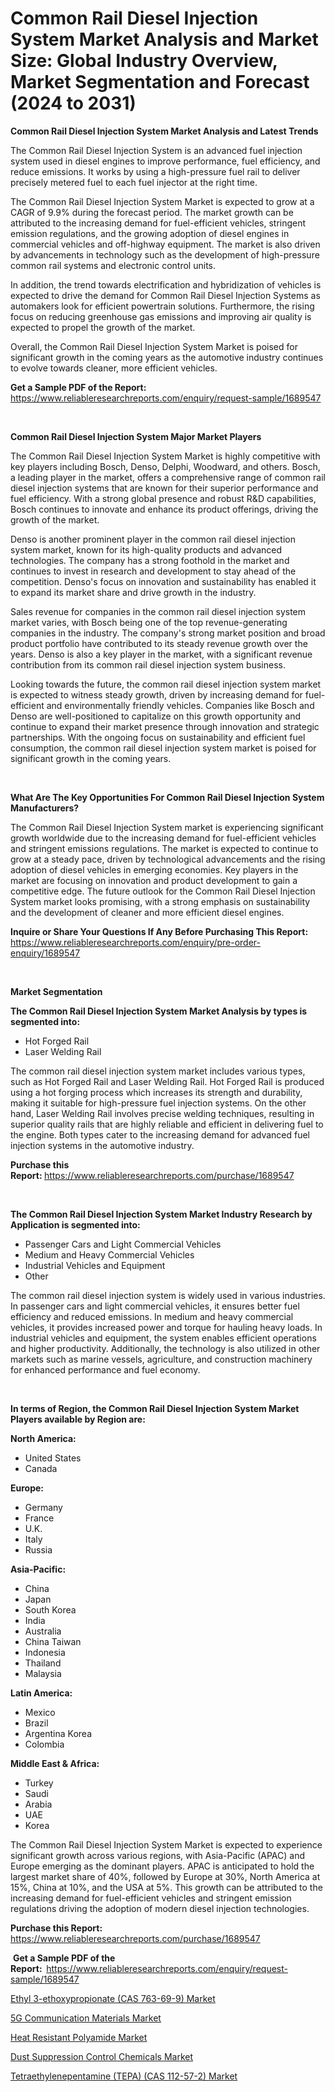 <p><h1>Common Rail Diesel Injection System Market Analysis and Market Size: Global Industry Overview, Market Segmentation and Forecast (2024 to 2031)</h1></p><p><strong>Common Rail Diesel Injection System Market Analysis and Latest Trends</strong></p>
<p><p>The Common Rail Diesel Injection System is an advanced fuel injection system used in diesel engines to improve performance, fuel efficiency, and reduce emissions. It works by using a high-pressure fuel rail to deliver precisely metered fuel to each fuel injector at the right time.</p><p>The Common Rail Diesel Injection System Market is expected to grow at a CAGR of 9.9% during the forecast period. The market growth can be attributed to the increasing demand for fuel-efficient vehicles, stringent emission regulations, and the growing adoption of diesel engines in commercial vehicles and off-highway equipment. The market is also driven by advancements in technology such as the development of high-pressure common rail systems and electronic control units.</p><p>In addition, the trend towards electrification and hybridization of vehicles is expected to drive the demand for Common Rail Diesel Injection Systems as automakers look for efficient powertrain solutions. Furthermore, the rising focus on reducing greenhouse gas emissions and improving air quality is expected to propel the growth of the market.</p><p>Overall, the Common Rail Diesel Injection System Market is poised for significant growth in the coming years as the automotive industry continues to evolve towards cleaner, more efficient vehicles.</p></p>
<p><strong>Get a Sample PDF of the Report:&nbsp;</strong> <a href="https://www.reliableresearchreports.com/enquiry/request-sample/1689547">https://www.reliableresearchreports.com/enquiry/request-sample/1689547</a></p>
<p>&nbsp;</p>
<p><strong>Common Rail Diesel Injection System Major Market Players</strong></p>
<p><p>The Common Rail Diesel Injection System Market is highly competitive with key players including Bosch, Denso, Delphi, Woodward, and others. Bosch, a leading player in the market, offers a comprehensive range of common rail diesel injection systems that are known for their superior performance and fuel efficiency. With a strong global presence and robust R&D capabilities, Bosch continues to innovate and enhance its product offerings, driving the growth of the market.</p><p>Denso is another prominent player in the common rail diesel injection system market, known for its high-quality products and advanced technologies. The company has a strong foothold in the market and continues to invest in research and development to stay ahead of the competition. Denso's focus on innovation and sustainability has enabled it to expand its market share and drive growth in the industry.</p><p>Sales revenue for companies in the common rail diesel injection system market varies, with Bosch being one of the top revenue-generating companies in the industry. The company's strong market position and broad product portfolio have contributed to its steady revenue growth over the years. Denso is also a key player in the market, with a significant revenue contribution from its common rail diesel injection system business.</p><p>Looking towards the future, the common rail diesel injection system market is expected to witness steady growth, driven by increasing demand for fuel-efficient and environmentally friendly vehicles. Companies like Bosch and Denso are well-positioned to capitalize on this growth opportunity and continue to expand their market presence through innovation and strategic partnerships. With the ongoing focus on sustainability and efficient fuel consumption, the common rail diesel injection system market is poised for significant growth in the coming years.</p></p>
<p>&nbsp;</p>
<p><strong>What Are The Key Opportunities For Common Rail Diesel Injection System Manufacturers?</strong></p>
<p><p>The Common Rail Diesel Injection System market is experiencing significant growth worldwide due to the increasing demand for fuel-efficient vehicles and stringent emissions regulations. The market is expected to continue to grow at a steady pace, driven by technological advancements and the rising adoption of diesel vehicles in emerging economies. Key players in the market are focusing on innovation and product development to gain a competitive edge. The future outlook for the Common Rail Diesel Injection System market looks promising, with a strong emphasis on sustainability and the development of cleaner and more efficient diesel engines.</p></p>
<p><strong>Inquire or Share Your Questions If Any Before Purchasing This Report:</strong> <a href="https://www.reliableresearchreports.com/enquiry/pre-order-enquiry/1689547">https://www.reliableresearchreports.com/enquiry/pre-order-enquiry/1689547</a></p>
<p>&nbsp;</p>
<p><strong>Market Segmentation</strong></p>
<p><strong>The Common Rail Diesel Injection System Market Analysis by types is segmented into:</strong></p>
<p><ul><li>Hot Forged Rail</li><li>Laser Welding Rail</li></ul></p>
<p><p>The common rail diesel injection system market includes various types, such as Hot Forged Rail and Laser Welding Rail. Hot Forged Rail is produced using a hot forging process which increases its strength and durability, making it suitable for high-pressure fuel injection systems. On the other hand, Laser Welding Rail involves precise welding techniques, resulting in superior quality rails that are highly reliable and efficient in delivering fuel to the engine. Both types cater to the increasing demand for advanced fuel injection systems in the automotive industry.</p></p>
<p><strong>Purchase this Report:&nbsp;</strong><a href="https://www.reliableresearchreports.com/purchase/1689547">https://www.reliableresearchreports.com/purchase/1689547</a></p>
<p>&nbsp;</p>
<p><strong>The Common Rail Diesel Injection System Market Industry Research by Application is segmented into:</strong></p>
<p><ul><li>Passenger Cars and Light Commercial Vehicles</li><li>Medium and Heavy Commercial Vehicles</li><li>Industrial Vehicles and Equipment</li><li>Other</li></ul></p>
<p><p>The common rail diesel injection system is widely used in various industries. In passenger cars and light commercial vehicles, it ensures better fuel efficiency and reduced emissions. In medium and heavy commercial vehicles, it provides increased power and torque for hauling heavy loads. In industrial vehicles and equipment, the system enables efficient operations and higher productivity. Additionally, the technology is also utilized in other markets such as marine vessels, agriculture, and construction machinery for enhanced performance and fuel economy.</p></p>
<p>&nbsp;</p>
<p><strong>In terms of Region, the Common Rail Diesel Injection System Market Players available by Region are:</strong></p>
<p>
    <p> <strong> North America: </strong>
        <ul>
            <li>United States</li>
            <li>Canada</li>
        </ul>
        </p> 
    <p> <strong> Europe: </strong>
        <ul>
            <li>Germany</li>
            <li>France</li>
            <li>U.K.</li>
            <li>Italy</li>
            <li>Russia</li>
        </ul>
        </p> 
    <p> <strong> Asia-Pacific: </strong>
        <ul>
            <li>China</li>
            <li>Japan</li>
            <li>South Korea</li>
            <li>India</li>
            <li>Australia</li>
            <li>China Taiwan</li>
            <li>Indonesia</li>
            <li>Thailand</li>
            <li>Malaysia</li>
        </ul>
        </p> 
    <p> <strong> Latin America: </strong>
        <ul>
            <li>Mexico</li>
            <li>Brazil</li>
            <li>Argentina Korea</li>
            <li>Colombia</li>
        </ul>
        </p> 
    <p> <strong> Middle East & Africa: </strong>
        <ul>
            <li>Turkey</li>
            <li>Saudi</li>
            <li>Arabia</li>
            <li>UAE</li>
            <li>Korea</li>
        </ul>
    </p>
    </p>
<p><p>The Common Rail Diesel Injection System Market is expected to experience significant growth across various regions, with Asia-Pacific (APAC) and Europe emerging as the dominant players. APAC is anticipated to hold the largest market share of 40%, followed by Europe at 30%, North America at 15%, China at 10%, and the USA at 5%. This growth can be attributed to the increasing demand for fuel-efficient vehicles and stringent emission regulations driving the adoption of modern diesel injection technologies.</p></p>
<p><strong>Purchase this Report: </strong><a href="https://www.reliableresearchreports.com/purchase/1689547">https://www.reliableresearchreports.com/purchase/1689547</a></p>
<p>&nbsp;<strong>Get a Sample PDF of the Report:&nbsp;&nbsp;</strong><a href="https://www.reliableresearchreports.com/enquiry/request-sample/1689547">https://www.reliableresearchreports.com/enquiry/request-sample/1689547</a></p>
<p><strong></strong></p>
<p><p><a href="https://github.com/pjcfca/Market-Research-Report-List-1/blob/main/ethyl-3-ethoxypropionate-cas-763-69-9-market.md">Ethyl 3-ethoxypropionate (CAS 763-69-9) Market</a></p><p><a href="https://github.com/kathiaseamanalvaradovlprc2h/Market-Research-Report-List-1/blob/main/5g-communication-materials-market.md">5G Communication Materials Market</a></p><p><a href="https://github.com/johnbach50/Market-Research-Report-List-2/blob/main/heat-resistant-polyamide-market.md">Heat Resistant Polyamide Market</a></p><p><a href="https://github.com/lylyparadise/Market-Research-Report-List-2/blob/main/dust-suppression-control-chemicals-market.md">Dust Suppression Control Chemicals Market</a></p><p><a href="https://github.com/wusalecollins540tpqoz/Market-Research-Report-List-1/blob/main/tetraethylenepentamine-tepa-cas-112-57-2-market.md">Tetraethylenepentamine (TEPA) (CAS 112-57-2) Market</a></p></p>
